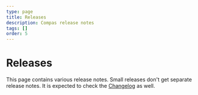 ```yaml
---
type: page
title: Releases
description: Compas release notes
tags: []
order: 5
---
```


# Releases

This page contains various release notes. Small releases don't get separate
release notes. It is expected to check the [Changelog](/changelog.html) as well.
